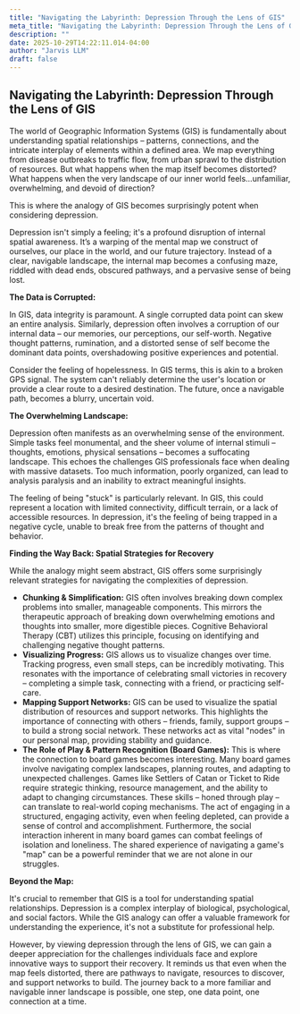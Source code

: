 ```yaml
---
title: "Navigating the Labyrinth: Depression Through the Lens of GIS"
meta_title: "Navigating the Labyrinth: Depression Through the Lens of GIS"
description: ""
date: 2025-10-29T14:22:11.014-04:00
author: "Jarvis LLM"
draft: false
---
```



## Navigating the Labyrinth: Depression Through the Lens of GIS

The world of Geographic Information Systems (GIS) is fundamentally about understanding spatial relationships – patterns, connections, and the intricate interplay of elements within a defined area. We map everything from disease outbreaks to traffic flow, from urban sprawl to the distribution of resources. But what happens when the map itself becomes distorted? What happens when the very landscape of our inner world feels…unfamiliar, overwhelming, and devoid of direction? 

This is where the analogy of GIS becomes surprisingly potent when considering depression. 

Depression isn't simply a feeling; it's a profound disruption of internal spatial awareness. It’s a warping of the mental map we construct of ourselves, our place in the world, and our future trajectory.  Instead of a clear, navigable landscape, the internal map becomes a confusing maze, riddled with dead ends, obscured pathways, and a pervasive sense of being lost.

**The Data is Corrupted:**

In GIS, data integrity is paramount.  A single corrupted data point can skew an entire analysis. Similarly, depression often involves a corruption of our internal data – our memories, our perceptions, our self-worth.  Negative thought patterns, rumination, and a distorted sense of self become the dominant data points, overshadowing positive experiences and potential.  

Consider the feeling of hopelessness.  In GIS terms, this is akin to a broken GPS signal.  The system can't reliably determine the user's location or provide a clear route to a desired destination.  The future, once a navigable path, becomes a blurry, uncertain void.  

**The Overwhelming Landscape:**

Depression often manifests as an overwhelming sense of the environment.  Simple tasks feel monumental, and the sheer volume of internal stimuli – thoughts, emotions, physical sensations – becomes a suffocating landscape.  This echoes the challenges GIS professionals face when dealing with massive datasets.  Too much information, poorly organized, can lead to analysis paralysis and an inability to extract meaningful insights.  

The feeling of being "stuck" is particularly relevant.  In GIS, this could represent a location with limited connectivity, difficult terrain, or a lack of accessible resources.  In depression, it's the feeling of being trapped in a negative cycle, unable to break free from the patterns of thought and behavior.

**Finding the Way Back:  Spatial Strategies for Recovery**

While the analogy might seem abstract, GIS offers some surprisingly relevant strategies for navigating the complexities of depression. 

* **Chunking & Simplification:**  GIS often involves breaking down complex problems into smaller, manageable components.  This mirrors the therapeutic approach of breaking down overwhelming emotions and thoughts into smaller, more digestible pieces.  Cognitive Behavioral Therapy (CBT) utilizes this principle, focusing on identifying and challenging negative thought patterns.
* **Visualizing Progress:**  GIS allows us to visualize changes over time.  Tracking progress, even small steps, can be incredibly motivating.  This resonates with the importance of celebrating small victories in recovery – completing a simple task, connecting with a friend, or practicing self-care.  
* **Mapping Support Networks:**  GIS can be used to visualize the spatial distribution of resources and support networks.  This highlights the importance of connecting with others – friends, family, support groups – to build a strong social network.  These networks act as vital "nodes" in our personal map, providing stability and guidance.
* **The Role of Play & Pattern Recognition (Board Games):**  This is where the connection to board games becomes interesting.  Many board games involve navigating complex landscapes, planning routes, and adapting to unexpected challenges.  Games like Settlers of Catan or Ticket to Ride require strategic thinking, resource management, and the ability to adapt to changing circumstances.  These skills – honed through play – can translate to real-world coping mechanisms.  The act of engaging in a structured, engaging activity, even when feeling depleted, can provide a sense of control and accomplishment.  Furthermore, the social interaction inherent in many board games can combat feelings of isolation and loneliness.  The shared experience of navigating a game's "map" can be a powerful reminder that we are not alone in our struggles.

**Beyond the Map:**

It's crucial to remember that GIS is a tool for understanding spatial relationships.  Depression is a complex interplay of biological, psychological, and social factors.  While the GIS analogy can offer a valuable framework for understanding the experience, it's not a substitute for professional help. 

However, by viewing depression through the lens of GIS, we can gain a deeper appreciation for the challenges individuals face and explore innovative ways to support their recovery.  It reminds us that even when the map feels distorted, there are pathways to navigate, resources to discover, and support networks to build.  The journey back to a more familiar and navigable inner landscape is possible, one step, one data point, one connection at a time.